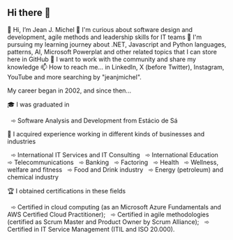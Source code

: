 ## Hi there 👋

👋 Hi, I’m Jean J. Michel
👀 I'm curious about software design and development, agile methods and leadership skills for IT teams
🌱 I'm pursuing my learning journey about .NET, Javascript and Python languages, patterns, AI, Microsoft Powerplat and other related topics that I can store here in GitHub
💞️ I want to work with the community and share my knowledge
📫 How to reach me... in LinkedIn, X (before Twitter), Instagram, YouTube and more searching by "jeanjmichel".

My career began in 2002, and since then...

🎓 I was graduated in

󠁝 󠀠󠀠󠀠󠀠󠀠󠀠󠀠󠀠‍ ➾ Software Analysis and Development from Estácio de Sá

💼 I acquired experience working in different kinds of businesses and industries

󠁝 󠀠󠀠󠀠󠀠󠀠󠀠󠀠󠀠‍ ➾ International IT Services and IT Consulting
󠁝 󠀠󠀠󠀠󠀠󠀠󠀠󠀠󠀠‍ ➾ International Education
󠁝 󠀠󠀠󠀠󠀠󠀠󠀠󠀠󠀠‍ ➾ Telecommunications
󠁝 󠀠󠀠󠀠󠀠󠀠󠀠󠀠󠀠‍ ➾ Banking
󠁝 󠀠󠀠󠀠󠀠󠀠󠀠󠀠󠀠‍ ➾ Factoring
󠁝 󠀠󠀠󠀠󠀠󠀠󠀠󠀠󠀠‍ ➾ Health
󠁝 󠀠󠀠󠀠󠀠󠀠󠀠󠀠󠀠‍ ➾ Wellness, welfare and fitness
󠁝 󠀠󠀠󠀠󠀠󠀠󠀠󠀠󠀠‍ ➾ Food and Drink industry
󠁝 󠀠󠀠󠀠󠀠󠀠󠀠󠀠󠀠‍ ➾ Energy (petroleum) and chemical industry

🏆 I obtained certifications in these fields

󠁝 󠀠󠀠󠀠󠀠󠀠󠀠󠀠󠀠‍ ➾ Certified in cloud computing (as an Microsoft Azure Fundamentals and AWS Certified Cloud Practitioner);
󠁝 󠀠󠀠󠀠󠀠󠀠󠀠󠀠󠀠‍ ➾ Certified in agile methodologies (certified as Scrum Master and Product Owner by Scrum Alliance);
󠁝 󠀠󠀠󠀠󠀠󠀠󠀠󠀠󠀠‍ ➾ Certified in IT Service Management (ITIL and ISO 20.000).

